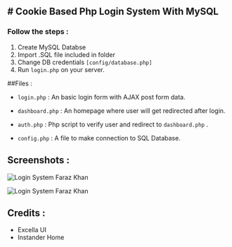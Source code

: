 ## # Cookie Based Php Login System With MySQL

### Follow the steps :
1.  Create MySQL Databse
2.  Import .SQL file included in folder
3. Change DB credentials `[config/database.php]`
4. Run `login.php` on your server.

##Files :
-  `login.php` : An basic login form with AJAX post form data.

-  `dashboard.php` : An homepage where user will get redirected after login.

-  `auth.php` : Php script to verify user and redirect to `dashboard.php` .

-  `config.php` : A file to make connection to SQL Database.


## Screenshots :
![Login System Faraz Khan](https://i.instander.in/storage/login_system/IMG_20220728_203557.jpg "Login System Faraz Khan")

![Login System Faraz Khan](https://i.instander.in/storage/login_system/IMG_20220728_203702.jpg "Login System Faraz Khan")

## Credits :
- Excella UI
- Instander Home
